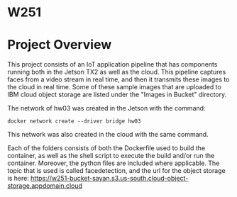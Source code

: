# W251

# Project Overview

This project consists of an IoT application pipeline that has components running both in the Jetson TX2 as well as the cloud. This pipeline captures faces from a video stream in real time, and then it transmits these images to the cloud in real time. Some of these sample images that are uploaded to IBM cloud object storage are listed under the "Images in Bucket" directory.

The network of hw03 was created in the Jetson with the command:

```
docker network create --driver bridge hw03
```

This network was also created in the cloud with the same command.  

Each of the folders consists of both the Dockerfile used to build the container, as well as the shell script to execute the build and/or run the container. Moreover, the python files are included where applicable. The topic that is used is called facedetection, and the url for the object storage is here: https://w251-bucket-sayan.s3.us-south.cloud-object-storage.appdomain.cloud
